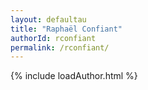 ```yaml
---
layout: defaultau
title: "Raphaël Confiant"
authorId: rconfiant
permalink: /rconfiant/
---
```

{% include loadAuthor.html %}
<script>
    $(document).ready(function(){
        showAuthorBio('{{ page.authorId }}');
   });
</script>